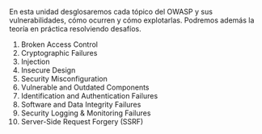 En esta unidad desglosaremos cada tópico del OWASP y sus vulnerabilidades, cómo ocurren y cómo explotarlas. Podremos además la teoría en práctica resolviendo desafíos.

1. Broken Access Control
2. Cryptographic Failures
3. Injection
4. Insecure Design
5. Security Misconfiguration
6. Vulnerable and Outdated Components
7. Identification and Authentication Failures
8. Software and Data Integrity Failures
9. Security Logging & Monitoring Failures
10. Server-Side Request Forgery (SSRF)
